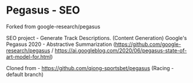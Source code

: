 # Pegasus - SEO
Forked from google-research/pegasus

SEO project - Generate Track Descriptions. (Content Generation) 
Google's Pegasus 2020 - Abstractive Summarization (https://github.com/google-research/pegasus / https://ai.googleblog.com/2020/06/pegasus-state-of-art-model-for.html)

Cloned from - https://github.com/qiong-sportsbet/pegasus (Racing - default branch)
